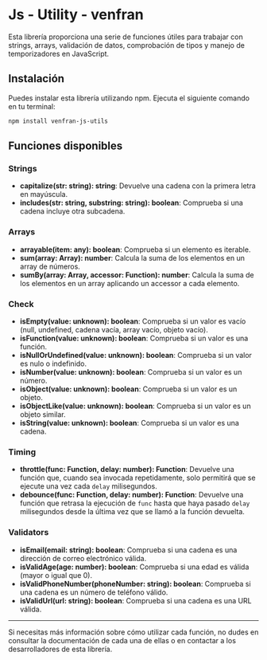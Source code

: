 # Js - Utility - venfran

Esta librería proporciona una serie de funciones útiles para trabajar con strings, arrays, validación de datos, comprobación de tipos y manejo de temporizadores en JavaScript.

## Instalación

Puedes instalar esta librería utilizando npm. Ejecuta el siguiente comando en tu terminal:

```bash
npm install venfran-js-utils
```

## Funciones disponibles

### Strings

- **capitalize(str: string): string**: Devuelve una cadena con la primera letra en mayúscula.
- **includes(str: string, substring: string): boolean**: Comprueba si una cadena incluye otra subcadena.

### Arrays

- **arrayable(item: any): boolean**: Comprueba si un elemento es iterable.
- **sum(array: Array<number>): number**: Calcula la suma de los elementos en un array de números.
- **sumBy(array: Array<any>, accessor: Function): number**: Calcula la suma de los elementos en un array aplicando un accessor a cada elemento.

### Check

- **isEmpty(value: unknown): boolean**: Comprueba si un valor es vacío (null, undefined, cadena vacía, array vacío, objeto vacío).
- **isFunction(value: unknown): boolean**: Comprueba si un valor es una función.
- **isNullOrUndefined(value: unknown): boolean**: Comprueba si un valor es nulo o indefinido.
- **isNumber(value: unknown): boolean**: Comprueba si un valor es un número.
- **isObject(value: unknown): boolean**: Comprueba si un valor es un objeto.
- **isObjectLike(value: unknown): boolean**: Comprueba si un valor es un objeto similar.
- **isString(value: unknown): boolean**: Comprueba si un valor es una cadena.

### Timing

- **throttle(func: Function, delay: number): Function**: Devuelve una función que, cuando sea invocada repetidamente, solo permitirá que se ejecute una vez cada `delay` milisegundos.
- **debounce(func: Function, delay: number): Function**: Devuelve una función que retrasa la ejecución de `func` hasta que haya pasado `delay` milisegundos desde la última vez que se llamó a la función devuelta.

### Validators

- **isEmail(email: string): boolean**: Comprueba si una cadena es una dirección de correo electrónico válida.
- **isValidAge(age: number): boolean**: Comprueba si una edad es válida (mayor o igual que 0).
- **isValidPhoneNumber(phoneNumber: string): boolean**: Comprueba si una cadena es un número de teléfono válido.
- **isValidUrl(url: string): boolean**: Comprueba si una cadena es una URL válida.

---

Si necesitas más información sobre cómo utilizar cada función, no dudes en consultar la documentación de cada una de ellas o en contactar a los desarrolladores de esta librería.

